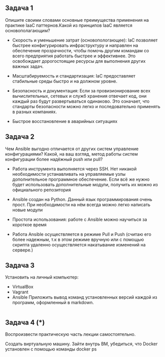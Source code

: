 ## Задача 1
Опишите своими словами основные преимущества применения на практике IaaC паттернов.Какой из принципов IaaC является основополагающим?

* Скорость и уменьшение затрат (основопологающее): IaC позволяет быстрее конфигурировать инфраструктуру и направлен на обеспечение прозрачности, чтобы помочь другим командам со всего 
предприятия работать быстрее и эффективнее. Это освобождает дорогостоящие ресурсы для выполнения других важных задач.

* Масштабируемость и стандартизация: IaC предоставляет стабильные среды быстро и на должном уровне. 

* Безопасность и документация: Если за провизионирование всех вычислительных, сетевых и служб хранения отвечает код, они каждый раз будут развертываться одинаково. Это 
означает, что стандарты безопасности можно легко и последовательно применять в разных компаниях.

* Быстрое восстановление в аварийных ситуациях

## Задача 2
Чем Ansible выгодно отличается от других систем управление конфигурациями?
Какой, на ваш взгляд, метод работы систем конфигурации более надёжный push или pull?

* Работа инструмента выполняется через SSH. Нет никакой необходимости устанавливать на управляемые узлы дополнительное программное обеспечение. Если всё же нужно будет 
использовать дополнительные модули, получить их можно из официального репозитория

* Ansible создан на Python. Данный язык программирования очень прост. При необходимости на нём всегда можно легко написать новые модули

* Простота использования: работе с Ansible можно научиться за короткое время

* Работа Ansible осуществляется в режиме Pull и Push (считаю его более надежным, т.к в этом режиме вручную или с помощью скрипта удаленно осуществляется накатывание 
изменений на сервере.)

## Задача 3
Установить на личный компьютер:
* VirtualBox
* Vagrant
* Ansible
Приложить вывод команд установленных версий каждой из программ, оформленный в markdown.
```

```
## Задача 4 (*)
Воспроизвести практическую часть лекции самостоятельно.

Создать виртуальную машину.
Зайти внутрь ВМ, убедиться, что Docker установлен с помощью команды
docker ps
